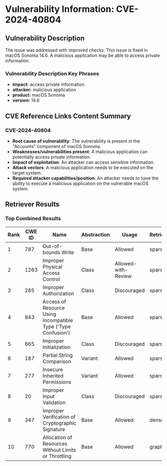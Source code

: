 # Vulnerability Information: CVE-2024-40804

## Vulnerability Description
The issue was addressed with improved checks. This issue is fixed in macOS Sonoma 14.6. A malicious application may be able to access private information.

### Vulnerability Description Key Phrases
- **impact:** access private information
- **attacker:** malicious application
- **product:** macOS Sonoma
- **version:** 14.6

## CVE Reference Links Content Summary
### CVE-2024-40804
- **Root cause of vulnerability**: The vulnerability is present in the "Accounts" component of macOS Sonoma.
- **Weaknesses/vulnerabilities present**: A malicious application can potentially access private information.
- **Impact of exploitation**: An attacker can access sensitive information.
- **Attack vectors**: A malicious application needs to be executed on the target system.
- **Required attacker capabilities/position**: An attacker needs to have the ability to execute a malicious application on the vulnerable macOS system.

## Retriever Results

### Top Combined Results

| Rank | CWE ID | Name | Abstraction | Usage  | Retrievers | Individual Scores |
|------|--------|------|-------------|-------|------------|-------------------|
| 1 | 787 | Out-of-bounds Write | Base | Allowed | sparse | 0.061 |
| 2 | 1263 | Improper Physical Access Control | Class | Allowed-with-Review | sparse | 0.060 |
| 3 | 285 | Improper Authorization | Class | Discouraged | sparse | 0.057 |
| 4 | 843 | Access of Resource Using Incompatible Type ('Type Confusion') | Base | Allowed | sparse | 0.057 |
| 5 | 665 | Improper Initialization | Class | Discouraged | sparse | 0.056 |
| 6 | 187 | Partial String Comparison | Variant | Allowed | sparse | 0.056 |
| 7 | 277 | Insecure Inherited Permissions | Variant | Allowed | sparse | 0.055 |
| 8 | 20 | Improper Input Validation | Class | Discouraged | sparse | 0.054 |
| 9 | 347 | Improper Verification of Cryptographic Signature | Base | Allowed | dense | 0.516 |
| 10 | 770 | Allocation of Resources Without Limits or Throttling | Base | Allowed | graph | 0.003 |

